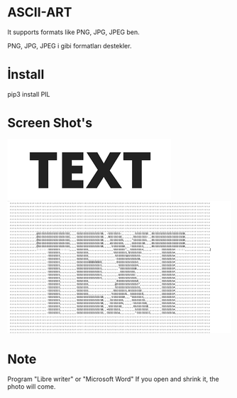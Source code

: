 # ASCII-ART
It supports formats like PNG, JPG, JPEG ben.

PNG, JPG, JPEG i gibi formatları destekler.



# İnstall
pip3 install PIL


# Screen Shot's

![alt text](https://github.com/ugurkan-coder00/ASCII-ART/blob/main/image.png?raw=true)
![alt text](https://github.com/ugurkan-coder00/ASCII-ART/blob/main/ss.png?raw=true)


# Note

Program "Libre writer" or "Microsoft Word"
If you open and shrink it, the photo will come.
